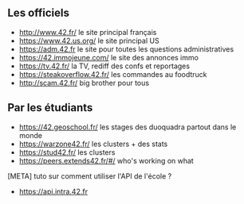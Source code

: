 <!-- TITLE: School Website -->
<!-- SUBTITLE: A quick summary of School Website -->

## Les officiels
- http://www.42.fr/ le site principal français
- https://www.42.us.org/ le site principal US
- https://adm.42.fr le site pour toutes les questions administratives
- https://42.immojeune.com/ le site des annonces immo
- https://tv.42.fr/ la TV, rediff des confs et reportages
- https://steakoverflow.42.fr/ les commandes au foodtruck
- http://scam.42.fr/ big brother pour tous

## Par les étudiants

- https://42.geoschool.fr/ les stages des duoquadra partout dans le monde
- https://warzone42.fr/ les clusters + des stats
- https://stud42.fr/ les clusters
- https://peers.extends42.fr/#/ who's working on what

[META] tuto sur comment utiliser l'API de l'école ?

- https://api.intra.42.fr